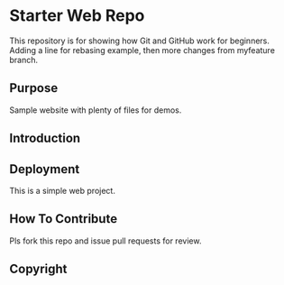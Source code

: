 # Starter Web Repo

This repository is for showing how Git and GitHub work for beginners. Adding a line for rebasing example, then more changes from myfeature branch.

## Purpose

Sample website with plenty of files for demos. 

## Introduction

## Deployment

This is a simple web project.

## How To Contribute

Pls fork this repo and issue pull requests for review.

## Copyright